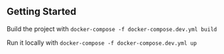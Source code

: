 ## Getting Started
Build the project with `docker-compose -f docker-compose.dev.yml build`

Run it locally with `docker-compose -f docker-compose.dev.yml up`